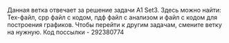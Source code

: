 Данная ветка отвечает за решение задачи A1 Set3. Здесь можно найти:
Тех-файл, cpp файл с кодом, пдф файл с анализом и файл с кодом для построения графиков.
Чтобы перейти к другим задачам, смените ветку на нужную.
Код поссылки - 292380774
